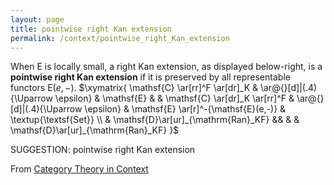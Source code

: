 ```yaml
---
layout: page
title: pointwise right Kan extension
permalink: /context/pointwise_right_Kan_extension
---
```


When $\mathsf{E}$ is locally small, a right Kan extension, as displayed below-right, is a **pointwise right Kan extension** if it is preserved by all representable functors $\mathsf{E}(e,-)$.
$\xymatrix{ \mathsf{C} \ar[rr]^F \ar[dr]_K & \ar@{}[d]|(.4){\Uparrow \epsilon} & \mathsf{E} & & \mathsf{C} \ar[dr]_K \ar[rr]^F  &  \ar@{}[d]|(.4){\Uparrow \epsilon} & \mathsf{E} \ar[r]^-{\mathsf{E}(e,-)} & \textup{\textsf{Set}}   \\ & \mathsf{D}\ar[ur]_{\mathrm{Ran}_KF} &&  & & \mathsf{D}\ar[ur]_{\mathrm{Ran}_KF} }$


SUGGESTION: pointwise right Kan extension

From [Category Theory in Context](https://mathgloss.github.io/MathGloss/context.html)